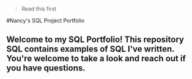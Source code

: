 
>Read this first


#Nancy's SQL Project Portfolio

## Welcome to my SQL Portfolio! This repository SQL contains examples of SQL I've written. You're welcome to take a look and reach out if you have questions.
